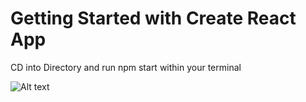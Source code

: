 # Getting Started with Create React App

CD into Directory and run npm start within your terminal 

![Alt text](https://imgur.com/a/82cnyoZ)
